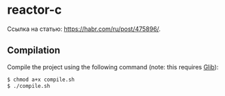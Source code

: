 # reactor-c
Ссылка на статью: https://habr.com/ru/post/475896/.

## Compilation
Compile the project using the following command (note: this requires [Glib](https://wiki.gnome.org/Projects/GLib)):

```bash
$ chmod a+x compile.sh
$ ./compile.sh
```
